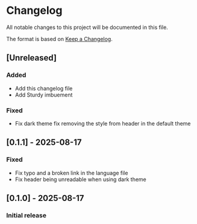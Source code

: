 # Changelog

All notable changes to this project will be documented in this file.

The format is based on [Keep a Changelog](https://keepachangelog.com/en/1.1.0/).

## [Unreleased]

### Added

- Add this changelog file
- Add Sturdy imbuement

### Fixed

- Fix dark theme fix removing the style from header in the default theme

## [0.1.1] - 2025-08-17

### Fixed

- Fix typo and a broken link in the language file
- Fix header being unreadable when using dark theme

## [0.1.0] - 2025-08-17

### Initial release

